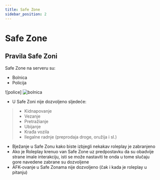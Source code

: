 ```yaml
---
title: Safe Zone
sidebar_position: 2
---
```



# Safe Zone
## Pravila Safe Zoni
Safe Zone na serveru su:
* Bolnica
* Policija

![police]
![bolnica](https://cdn.discordapp.com/attachments/857252871530348567/1058216377636364348/Screenshot_3.png)

- U Safe Zoni nije dozvoljeno sljedeće:
>* Kidnapovanje
>* Vezanje
>* Pretražianje
>* Ubijanje
>* Krađa vozila
>* Ilegalne radnje (preprodaja droge, oružija i sl.)
- Bježanje u Safe Zonu kako biste izbjegli nekakav roleplay je zabranjeno
- Ako je Roleplay krenuo van Safe Zone uz predpostavku da su obadvije strane imale interakciju, isti se može nastaviti te onda u tome slučaju gore navedene zabrane su dozvoljene
- AFK-ovanje u Safe Zonama nije dozvoljeno (čak i kada je roleplay u pitanju)

